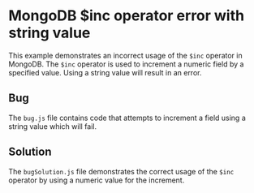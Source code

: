 # MongoDB $inc operator error with string value

This example demonstrates an incorrect usage of the `$inc` operator in MongoDB.  The `$inc` operator is used to increment a numeric field by a specified value. Using a string value will result in an error.

## Bug
The `bug.js` file contains code that attempts to increment a field using a string value which will fail.

## Solution
The `bugSolution.js` file demonstrates the correct usage of the `$inc` operator by using a numeric value for the increment.